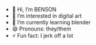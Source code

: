 - 👋 Hi, I’m BENSON 
- 👀 I’m interested in digital art 
- 🌱 I’m currently learning blender
- 😄 Pronouns: they/them
- ⚡ Fun fact: I jerk off a lot

